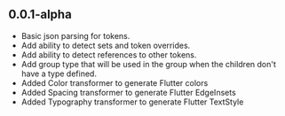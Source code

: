 ## 0.0.1-alpha

- Basic json parsing for tokens.
- Add ability to detect sets and token overrides.
- Add ability to detect references to other tokens.
- Add group type that will be used in the group when the children don't have a type defined.
- Added Color transformer to generate Flutter colors
- Added Spacing transformer to generate Flutter EdgeInsets
- Added Typography transformer to generate Flutter TextStyle
